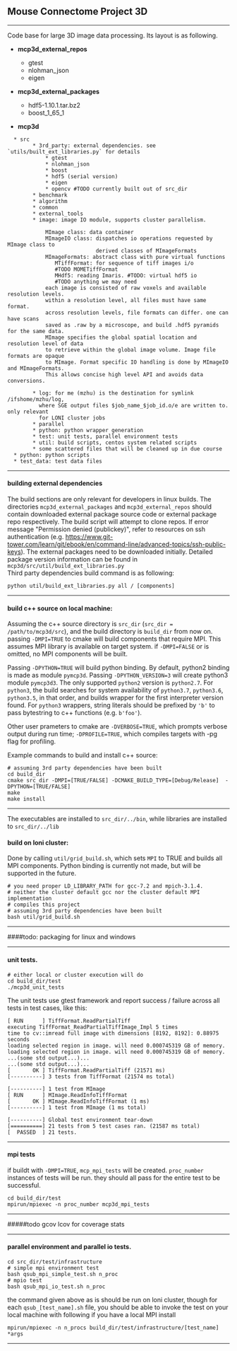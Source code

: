 ## Mouse Connectome Project 3D

-----------------------------------------
Code base for large 3D image data processing. Its layout is as following.   
* **mcp3d_external_repos**
  * gtest
  * nlohman_json
  * eigen

* **mcp3d_external_packages**
  * hdf5-1.10.1.tar.bz2
  * boost_1_65_1
  
* **mcp3d**
```
  * src
        * 3rd_party: external dependencies. see `utils/built_ext_libraries.py` for details
            * gtest
            * nlohman_json
            * boost
            * hdf5 (serial version)
            * eigen 
            * opencv #TODO currently built out of src_dir
        * benchmark
        * algorithm
        * common
        * external_tools
        * image: image IO module, supports cluster parallelism.
    
            MImage class: data container
            MImageIO class: dispatches io operations requested by MImage class to 
                            derived classes of MImageFormats
            MImageFormats: abstract class with pure virtual functions
               MTiffFormat: for sequence of tiff images i/o
               #TODO MOMETiffFormat
               MHdf5: reading Imaris. #TODO: virtual hdf5 io
               #TODO anything we may need
            each image is consisted of raw voxels and available resolution levels. 
            within a resolution level, all files must have same format.
            across resolution levels, file formats can differ. one can have scans 
            saved as .raw by a microscope, and build .hdf5 pyramids for the same data. 
            MImage specifies the global spatial location and resolution level of data 
            to retrieve within the global image volume. Image file formats are opaque 
            to MImage. Format specific IO handling is done by MImageIO and MImageFormats.
            This allows concise high level API and avoids data conversions.
    
        * log: for me (mzhu) is the destination for symlink /ifshome/mzhu/log, 
          where SGE output files $job_name_$job_id.o/e are written to. only relevant 
          for LONI cluster jobs
        * parallel
        * python: python wrapper generation
        * test: unit tests, parallel environment tests
        * util: build scripts, centos system related scripts
        * some scattered files that will be cleaned up in due course
  * python: python scripts
  * test_data: test data files  
```
-------------------------------------------
#### building external dependencies
The build sections are only relevant for developers in linux builds. The 
directories `mcp3d_external_packages` and `mcp3d_external_repos` should contain
downloaded external package source code or external package repo respectively.
The build script will attempt to clone repos. If error message "Permission 
denied (publickey)", refer to resources on ssh authentication 
(e.g. https://www.git-tower.com/learn/git/ebook/en/command-line/advanced-topics/ssh-public-keys).
The external packages need to be downloaded initially. Detailed package version
information can be found in `mcp3d/src/util/build_ext_libraries.py`  
Third party dependencies build command is as following:  

```python util/build_ext_libraries.py all / [components]```

-------------------------------------------------------
#### build c++ source on local machine:
Assuming the c++ source directory is `src_dir` (`src_dir = /path/to/mcp3d/src`), and the build directory is 
`build_dir` from now on. passing `-DMPI=TRUE` to cmake will build components
that require MPI. This assumes MPI library is available on target
system. if `-DMPI=FALSE` or is omitted, no MPI components will be built.   

Passing `-DPYTHON=TRUE` will build python binding. By default, python2 binding is 
made as module `pymcp3d`. Passing `-DPYTHON_VERSION=3` will create python3 module 
`pymcp3d3`. The only supported `python2` version is `python2.7`. For `python3`,
the build searches for system availability of `python3.7`, `python3.6`, 
`python3.5`, in that order, and builds wrapper for the first interpreter version 
found. For `python3` wrappers, string literals should be prefixed 
by `'b'` to pass bytestring to c++ functions (e.g. `b'foo'`).   

Other user prameters 
to cmake are `-DVERBOSE=TRUE`, which prompts verbose output during run time; 
`-DPROFILE=TRUE`, which compiles targets with -pg flag for profiling.   

Example commands to build and install c++ source:
```
# assuming 3rd party dependencies have been built
cd build_dir
cmake src_dir -DMPI=[TRUE/FALSE] -DCMAKE_BUILD_TYPE=[Debug/Release]  -DPYTHON=[TRUE/FALSE]
make
make install
```
-------------------------------------------------------
The executables are installed to `src_dir/../bin`, while libraries are installed
to `src_dir/../lib`

#### build on loni cluster:
Done by calling `util/grid_build.sh`, which sets `MPI` to TRUE and 
builds all MPI components. Python binding is currently not made, but will be 
supported in the future. 
```
# you need proper LD_LIBRARY_PATH for gcc-7.2 and mpich-3.1.4. 
# neither the cluster default gcc nor the cluster default MPI implementation 
# compiles this project
# assuming 3rd party dependencies have been built
bash util/grid_build.sh
```
-----------------------------------------------------------
####todo: packaging for linux and windows

-----------------------------------------------------------
#### unit tests.
```
# either local or cluster execution will do
cd build_dir/test
./mcp3d_unit_tests
```
The unit tests use gtest framework and report success / failure across all tests
in test cases, like this:
```
[ RUN      ] TiffFormat.ReadPartialTiff
executing TiffFormat_ReadPartialTiffImage_Impl 5 times
time to cv::imread full image with dimensions [8192, 8192]: 0.88975 seconds
loading selected region in image. will need 0.000745319 GB of memory.
loading selected region in image. will need 0.000745319 GB of memory.
...(some std output...)...
...(some std output...)...
[       OK ] TiffFormat.ReadPartialTiff (21571 ms)
[----------] 3 tests from TiffFormat (21574 ms total)

[----------] 1 test from MImage
[ RUN      ] MImage.ReadInfoTiffFormat
[       OK ] MImage.ReadInfoTiffFormat (1 ms)
[----------] 1 test from MImage (1 ms total)

[----------] Global test environment tear-down
[==========] 21 tests from 5 test cases ran. (21587 ms total)
[  PASSED  ] 21 tests.

```
--------------------------------------------------------
#### mpi tests
if buildt with `-DMPI=TRUE`, `mcp_mpi_tests` will be created. 
`proc_number` instances of tests will be run. 
they should all pass for the entire test to be successful.
```
cd build_dir/test
mpirun/mpiexec -n proc_number mcp3d_mpi_tests
```
---------------------------------------------------
#####todo gcov lcov for coverage stats

-----------------------------------------------------

#### parallel environment and parallel io tests. 
```
cd src_dir/test/infrastructure
# simple mpi environment test
bash qsub_mpi_simple_test.sh n_proc
# mpio test
bash qsub_mpi_io_test.sh n_proc
```
the command given above as is should be run on loni cluster, though for each
`qsub_[test_name].sh` file, you should be able to invoke the test on your local
machine with following if you have a local MPI install
```
mpirun/mpiexec -n n_procs build_dir/test/infrastructure/[test_name] *args
```
--------------------------------------------------------------------------------
